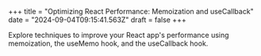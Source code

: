 +++
title = "Optimizing React Performance: Memoization and useCallback"
date = "2024-09-04T09:15:41.563Z"
draft = false
+++

  Explore techniques to improve your React app's performance using memoization, the useMemo hook, and the useCallback hook.
        